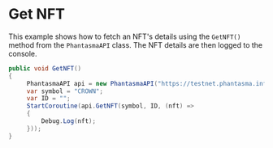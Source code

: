 # Get NFT

This example shows how to fetch an NFT's details using the `GetNFT()` method from the `PhantasmaAPI` class. The NFT details are then logged to the console.

```csharp
public void GetNFT()
{
     PhantasmaAPI api = new PhantasmaAPI("https://testnet.phantasma.info/rpc");
     var symbol = "CROWN";
     var ID = "";
     StartCoroutine(api.GetNFT(symbol, ID, (nft) =>
     {
         Debug.Log(nft);
     }));
}
```
